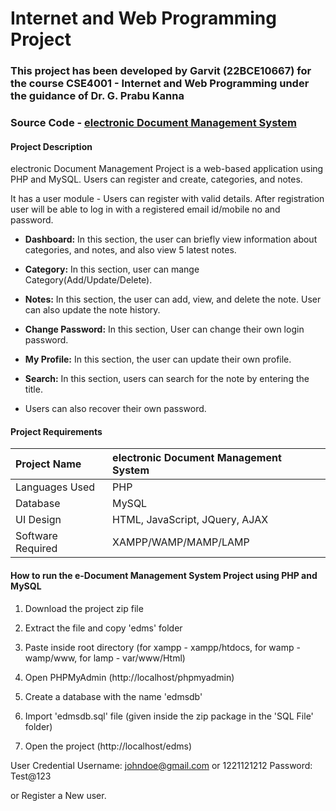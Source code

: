 # Internet and Web Programming Project

### This project has been developed by Garvit (22BCE10667) for the course CSE4001 - Internet and Web Programming under the guidance of Dr. G. Prabu Kanna

### Source Code - [electronic Document Management System](https://github.com/garvit-exe/electronic-Document-Management-System)

#### Project Description

electronic Document Management Project is a web-based application using PHP and MySQL. Users can register and create, categories, and notes.

It has a user module - Users can register with valid details. After registration user will be able to log in with a registered email id/mobile no and password.

- **Dashboard:** In this section, the user can briefly view information about categories, and notes, and also view 5 latest notes.

- **Category:** In this section, user can mange Category(Add/Update/Delete).

- **Notes:** In this section, the user can add, view, and delete the note. User can also update the note history.

- **Change Password:** In this section, User can change their own login password.

- **My Profile:** In this section, the user can update their own profile.

- **Search:** In this section, users can search for the note by entering the title.

- Users can also recover their own password.

#### Project Requirements

| Project Name | electronic Document Management System |
| :--- | :--- |
| Languages Used | PHP |
| Database | MySQL |
| UI Design | HTML, JavaScript, JQuery, AJAX |
| Software Required | XAMPP/WAMP/MAMP/LAMP |

#### How to run the e-Document Management System Project using PHP and MySQL

1. Download the project zip file

2. Extract the file and copy 'edms' folder

3. Paste inside root directory (for xampp - xampp/htdocs, for wamp - wamp/www, for lamp - var/www/Html)

4. Open PHPMyAdmin (http://localhost/phpmyadmin)

5. Create a database with the name 'edmsdb'

6. Import 'edmsdb.sql' file (given inside the zip package in the 'SQL File' folder)

7. Open the project (http://localhost/edms)

User Credential
Username: johndoe@gmail.com or 1221121212
Password: Test@123

or Register a New user.

